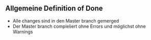## Allgemeine Definition of Done

* Alle changes sind in den Master branch gemerged
* Der Master branch compleliert ohne Errors und möglichst ohne Warnings

